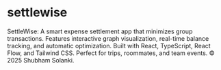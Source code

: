 # settlewise
SettleWise: A smart expense settlement app that minimizes group transactions. Features interactive graph visualization, real-time balance tracking, and automatic optimization. Built with React, TypeScript, React Flow, and Tailwind CSS. Perfect for trips, roommates, and team events. © 2025 Shubham Solanki.
